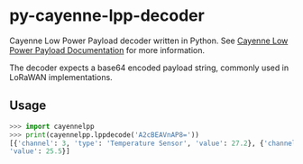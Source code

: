 # py-cayenne-lpp-decoder
Cayenne Low Power Payload decoder written in Python.
See [Cayenne Low Power Payload Documentation](https://mydevices.com/cayenne/docs/lora/#lora-cayenne-low-power-payload) for more information.

The decoder expects a base64 encoded payload string, commonly used in LoRaWAN implementations.

## Usage

```python
>>> import cayennelpp
>>> print(cayennelpp.lppdecode('A2cBEAVnAP8='))
[{'channel': 3, 'type': 'Temperature Sensor', 'value': 27.2}, {'channel': 5, 'type': 'Temperature Sensor',
'value': 25.5}]

```
